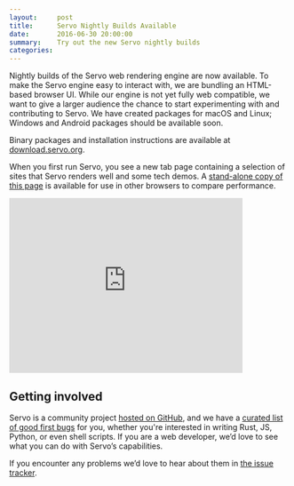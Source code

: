 ```yaml
---
layout:     post
title:      Servo Nightly Builds Available
date:       2016-06-30 20:00:00
summary:    Try out the new Servo nightly builds
categories:
---
```


Nightly builds of the Servo web rendering engine are now available. To make
the Servo engine easy to interact with, we are bundling an HTML-based browser
UI. While our engine is not yet fully web compatible, we want to give a larger
audience the chance to start experimenting with and contributing to Servo. We
have created packages for macOS and Linux; Windows and Android packages should
be available soon.

Binary packages and installation instructions are available at
[download.servo.org](http://download.servo.org/index.html).

When you first run Servo, you see a new tab page containing a selection of
sites that Servo renders well and some tech demos. A
[stand-alone copy of this page](https://servo.org/bhtml-newtab/newtab.html) is
available for use in other browsers to compare performance.

<iframe width="420" height="315" src="https://www.youtube.com/embed/QbHYzNVs69o" frameborder="0" allowfullscreen></iframe>

## Getting involved

Servo is a community project
[hosted on GitHub](https://github.com/servo/servo/), and we have a
[curated list of good first bugs](https://starters.servo.org/) for you,
whether you're interested in writing Rust, JS, Python, or even shell
scripts. If you are a web developer, we’d love to see what you can do with
Servo’s capabilities.

If you encounter any problems we’d love to hear about them in
[the issue tracker](https://github.com/servo/servo/issues).
